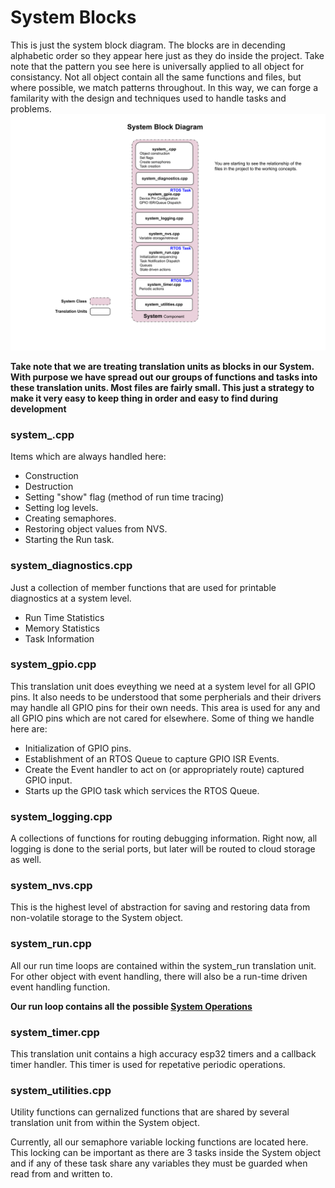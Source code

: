 # System Blocks
This is just the system block diagram.  The blocks are in decending alphabetic order so they appear here just as they do inside the project.   Take note that the pattern you see here is universally applied to all object for consistancy.  Not all object contain all the same functions and files, but where possible, we match patterns throughout.  In this way, we can forge a familarity with the design and techniques used to handle tasks and problems.
![System Block Diagram](./drawings/system_block.svg)

**Take note that we are treating translation units as blocks in our System.  With purpose we have spread out our groups of functions and tasks into these translation units.  Most files are fairly small.  This just a strategy to make it very easy to keep thing in order and easy to find during development**

### system_.cpp
Items which are always handled here:
* Construction
* Destruction
* Setting "show" flag (method of run time tracing)
* Setting log levels.
* Creating semaphores.
* Restoring object values from NVS.
* Starting the Run task.

### system_diagnostics.cpp
Just a collection of member functions that are used for printable diagnostics at a system level.
* Run Time Statistics
* Memory Statistics
* Task Information

### system_gpio.cpp
This translation unit does eveything we need at a system level for all GPIO pins.  It also needs to be understood that some perpherials and their drivers may handle all GPIO pins for their own needs.  This area is used for any and all GPIO pins which are not cared for elsewhere.  Some of thing we handle here are:
* Initialization of GPIO pins.
* Establishment of an RTOS Queue to capture GPIO ISR Events.
* Create the Event handler to act on (or appropriately route) captured GPIO input.
* Starts up the GPIO task which services the RTOS Queue.

### system_logging.cpp
A collections of functions for routing debugging information.  Right now, all logging is done to the serial ports, but later will be routed to cloud storage as well.

### system_nvs.cpp
This is the highest level of abstraction for saving and restoring data from non-volatile storage to the System object.

### system_run.cpp
All our run time loops are contained within the system_run translation unit.  For other object with event handling, there will also be a run-time driven event handling function.

**Our run loop contains all the possible [System Operations](./system_operations.md)**

### system_timer.cpp
This translation unit contains a high accuracy esp32 timers and a callback timer handler.  This timer is used for repetative periodic operations.

### system_utilities.cpp
Utility functions can gernalized functions that are shared by several translation unit from within the System object.  

Currently, all our semaphore variable locking functions are located here.   This locking can be important as there are 3 tasks inside the System object and if any of these task share any variables they must be guarded when read from and written to.